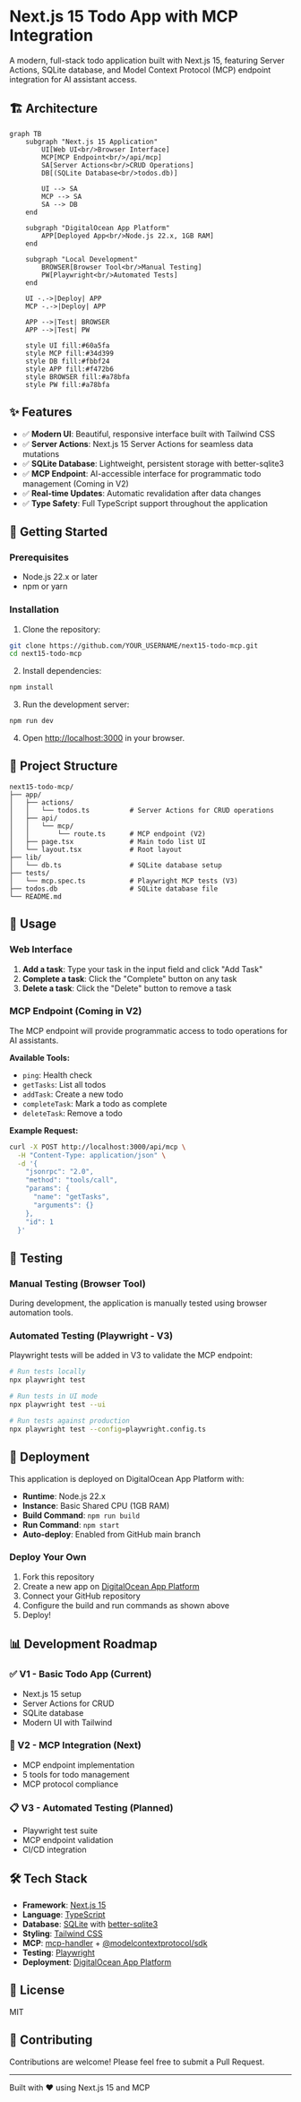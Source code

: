 # Next.js 15 Todo App with MCP Integration

A modern, full-stack todo application built with Next.js 15, featuring Server Actions, SQLite database, and Model Context Protocol (MCP) endpoint integration for AI assistant access.

## 🏗️ Architecture

```mermaid
graph TB
    subgraph "Next.js 15 Application"
        UI[Web UI<br/>Browser Interface]
        MCP[MCP Endpoint<br/>/api/mcp]
        SA[Server Actions<br/>CRUD Operations]
        DB[(SQLite Database<br/>todos.db)]
        
        UI --> SA
        MCP --> SA
        SA --> DB
    end
    
    subgraph "DigitalOcean App Platform"
        APP[Deployed App<br/>Node.js 22.x, 1GB RAM]
    end
    
    subgraph "Local Development"
        BROWSER[Browser Tool<br/>Manual Testing]
        PW[Playwright<br/>Automated Tests]
    end
    
    UI -.->|Deploy| APP
    MCP -.->|Deploy| APP
    
    APP -->|Test| BROWSER
    APP -->|Test| PW
    
    style UI fill:#60a5fa
    style MCP fill:#34d399
    style DB fill:#fbbf24
    style APP fill:#f472b6
    style BROWSER fill:#a78bfa
    style PW fill:#a78bfa
```

## ✨ Features

- ✅ **Modern UI**: Beautiful, responsive interface built with Tailwind CSS
- ✅ **Server Actions**: Next.js 15 Server Actions for seamless data mutations
- ✅ **SQLite Database**: Lightweight, persistent storage with better-sqlite3
- ✅ **MCP Endpoint**: AI-accessible interface for programmatic todo management (Coming in V2)
- ✅ **Real-time Updates**: Automatic revalidation after data changes
- ✅ **Type Safety**: Full TypeScript support throughout the application

## 🚀 Getting Started

### Prerequisites

- Node.js 22.x or later
- npm or yarn

### Installation

1. Clone the repository:
```bash
git clone https://github.com/YOUR_USERNAME/next15-todo-mcp.git
cd next15-todo-mcp
```

2. Install dependencies:
```bash
npm install
```

3. Run the development server:
```bash
npm run dev
```

4. Open [http://localhost:3000](http://localhost:3000) in your browser.

## 📁 Project Structure

```
next15-todo-mcp/
├── app/
│   ├── actions/
│   │   └── todos.ts          # Server Actions for CRUD operations
│   ├── api/
│   │   └── mcp/
│   │       └── route.ts      # MCP endpoint (V2)
│   ├── page.tsx              # Main todo list UI
│   └── layout.tsx            # Root layout
├── lib/
│   └── db.ts                 # SQLite database setup
├── tests/
│   └── mcp.spec.ts           # Playwright MCP tests (V3)
├── todos.db                  # SQLite database file
└── README.md
```

## 🎯 Usage

### Web Interface

1. **Add a task**: Type your task in the input field and click "Add Task"
2. **Complete a task**: Click the "Complete" button on any task
3. **Delete a task**: Click the "Delete" button to remove a task

### MCP Endpoint (Coming in V2)

The MCP endpoint will provide programmatic access to todo operations for AI assistants.

**Available Tools:**
- `ping`: Health check
- `getTasks`: List all todos
- `addTask`: Create a new todo
- `completeTask`: Mark a todo as complete
- `deleteTask`: Remove a todo

**Example Request:**
```bash
curl -X POST http://localhost:3000/api/mcp \
  -H "Content-Type: application/json" \
  -d '{
    "jsonrpc": "2.0",
    "method": "tools/call",
    "params": {
      "name": "getTasks",
      "arguments": {}
    },
    "id": 1
  }'
```

## 🧪 Testing

### Manual Testing (Browser Tool)
During development, the application is manually tested using browser automation tools.

### Automated Testing (Playwright - V3)
Playwright tests will be added in V3 to validate the MCP endpoint:

```bash
# Run tests locally
npx playwright test

# Run tests in UI mode
npx playwright test --ui

# Run tests against production
npx playwright test --config=playwright.config.ts
```

## 🚢 Deployment

This application is deployed on DigitalOcean App Platform with:

- **Runtime**: Node.js 22.x
- **Instance**: Basic Shared CPU (1GB RAM)
- **Build Command**: `npm run build`
- **Run Command**: `npm start`
- **Auto-deploy**: Enabled from GitHub main branch

### Deploy Your Own

1. Fork this repository
2. Create a new app on [DigitalOcean App Platform](https://cloud.digitalocean.com/apps)
3. Connect your GitHub repository
4. Configure the build and run commands as shown above
5. Deploy!

## 📊 Development Roadmap

### ✅ V1 - Basic Todo App (Current)
- Next.js 15 setup
- Server Actions for CRUD
- SQLite database
- Modern UI with Tailwind

### 🚧 V2 - MCP Integration (Next)
- MCP endpoint implementation
- 5 tools for todo management
- MCP protocol compliance

### 📋 V3 - Automated Testing (Planned)
- Playwright test suite
- MCP endpoint validation
- CI/CD integration

## 🛠️ Tech Stack

- **Framework**: [Next.js 15](https://nextjs.org/)
- **Language**: [TypeScript](https://www.typescriptlang.org/)
- **Database**: [SQLite](https://www.sqlite.org/) with [better-sqlite3](https://github.com/WiseLibs/better-sqlite3)
- **Styling**: [Tailwind CSS](https://tailwindcss.com/)
- **MCP**: [mcp-handler](https://www.npmjs.com/package/mcp-handler) + [@modelcontextprotocol/sdk](https://www.npmjs.com/package/@modelcontextprotocol/sdk)
- **Testing**: [Playwright](https://playwright.dev/)
- **Deployment**: [DigitalOcean App Platform](https://www.digitalocean.com/products/app-platform)

## 📝 License

MIT

## 🤝 Contributing

Contributions are welcome! Please feel free to submit a Pull Request.

---

Built with ❤️ using Next.js 15 and MCP

